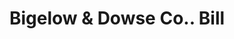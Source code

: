 ---
doi: 10.7916/D8RV20SJ
date_other: '1890'
date_other_textual: 1890-1899
form: printed ephemera
genre:
- Invoices
name:
- Bigelow & Dowse Co.
object_in_context_url: https://biggert.cul.columbia.edu/items/view/ave_biggert_00332
subject_hierarchical_geographic:
- Boston, Massachusetts, United States
subject_name:
- Bigelow & Dowse Co.
title: Bigelow & Dowse Co.. Bill
sort_title: Bigelow & Dowse Co.. Bill
call_number: ave_biggert_00332
coordinates:
- 42.35805555555556,-71.06361111111111
pid: ave_biggert_00332
identifiers: ave_biggert_00332
canvas_id: ldpd:395606
permalink: "/items/ave_biggert_00332/"
layout: iiif-image-page
---
